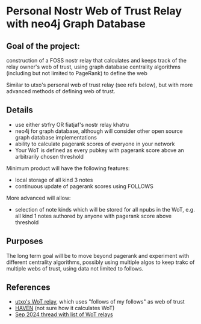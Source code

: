 Personal Nostr Web of Trust Relay with neo4j Graph Database
=====

## Goal of the project: 

construction of a FOSS nostr relay that calculates and keeps track of the relay owner's web of trust, using graph database centrality algorithms (including but not limited to PageRank) to define the web

Similar to utxo's personal web of trust relay (see refs below), but with more advanced methods of defining web of trust.

## Details

- use either strfry OR fiatjaf's nostr relay khatru
- neo4j for graph database, although will consider other open source graph database implementations
- ability to calculate pagerank scores of everyone in your network
- Your WoT is defined as every pubkey with pagerank score above an arbitrarily chosen threshold

Minimum product will have the following features:
- local storage of all kind 3 notes
- continuous update of pagerank scores using FOLLOWS

More advanced will allow:
- selection of note kinds which will be stored for all npubs in the WoT, e.g. all kind 1 notes authored by anyone with pagerank score above threshold

## Purposes

The long term goal will be to move beyond pagerank and experiment with different centrality algorithms, possibly using multiple algos to keep trakc of multiple webs of trust, using data not limited to follows.

## References

- [utxo's WoT relay](https://github.com/bitvora/wot-relay), which uses "follows of my follows" as web of trust
- [HAVEN](https://github.com/bitvora/haven) (not sure how it calculates WoT)
- [Sep 2024 thread with list of WoT relays](https://nostr.cxplay.org/nevent1qqszl5x33zks8k2wh2eh6c7kncphjsngc0kz4ktfueje9drm3d47wxgpz4mhxue69uhkummnw3ezummcw3ezuer9wchsygplwuxkt5a8vj5utj6s8tsj8e3wcavc45p4mqmw92qs7wrh5azmyspsgqqqqqqsxa6gcy)
